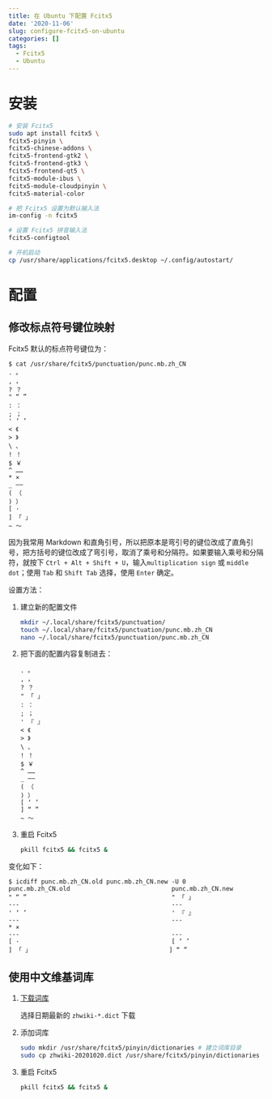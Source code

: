 ```yaml
---
title: 在 Ubuntu 下配置 Fcitx5
date: '2020-11-06'
slug: configure-fcitx5-on-ubuntu
categories: []
tags:
  - Fcitx5
  - Ubuntu
---
```


# 安装

```bash
# 安装 Fcitx5
sudo apt install fcitx5 \
fcitx5-pinyin \
fcitx5-chinese-addons \
fcitx5-frontend-gtk2 \
fcitx5-frontend-gtk3 \
fcitx5-frontend-qt5 \
fcitx5-module-ibus \
fcitx5-module-cloudpinyin \
fcitx5-material-color

# 把 Fcitx5 设置为默认输入法
im-config -n fcitx5

# 设置 Fcitx5 拼音输入法
fcitx5-configtool

# 开机启动
cp /usr/share/applications/fcitx5.desktop ~/.config/autostart/
```

# 配置

## 修改标点符号键位映射

Fcitx5 默认的标点符号键位为：

```
$ cat /usr/share/fcitx5/punctuation/punc.mb.zh_CN
. 。
, ，
? ？
" “ ”
: ：
; ；
' ‘ ’
< 《
> 》
\ 、
! ！
$ ￥
^ ……
* ×
_ ——
( （
) ）
[ ·
] 「 」
~ ～
```

因为我常用 Markdown 和直角引号，所以把原本是弯引号的键位改成了直角引号，把方括号的键位改成了弯引号，取消了乘号和分隔符。如果要输入乘号和分隔符，就按下 `Ctrl + Alt + Shift + U`，输入`multiplication sign` 或 `middle dot`；使用 `Tab` 和 `Shift Tab` 选择，使用 `Enter` 确定。

设置方法：

1. 建立新的配置文件

    ```bash
    mkdir ~/.local/share/fcitx5/punctuation/
    touch ~/.local/share/fcitx5/punctuation/punc.mb.zh_CN
    nano ~/.local/share/fcitx5/punctuation/punc.mb.zh_CN
    ```

2. 把下面的配置内容复制进去：

    ```
    . 。
    , ，
    ? ？
    " 「 」
    : ：
    ; ；
    ' 『 』
    < 《
    > 》
    \ 、
    ! ！
    $ ￥
    ^ ……
    _ ——
    ( （
    ) ）
    [ ‘ ’
    ] “ ”
    ~ ～
    ```

3. 重启 Fcitx5

    ```bash
    pkill fcitx5 && fcitx5 &
    ```

变化如下：

```
$ icdiff punc.mb.zh_CN.old punc.mb.zh_CN.new -U 0
punc.mb.zh_CN.old                            punc.mb.zh_CN.new                           
" “ ”                                        " 「 」                                     
---                                          ---                                         
' ‘ ’                                        ' 『 』                                     
---                                          ---                                         
* ×                                                                                      
---                                          ---                                         
[ ·                                          [ ‘ ’                                       
] 「 」                                      ] “ ”
```

## 使用中文维基词库

1. [下载词库](https://github.com/felixonmars/fcitx5-pinyin-zhwiki/releases)

    选择日期最新的 `zhwiki-*.dict` 下载

2. 添加词库

    ```bash
    sudo mkdir /usr/share/fcitx5/pinyin/dictionaries # 建立词库目录
    sudo cp zhwiki-20201020.dict /usr/share/fcitx5/pinyin/dictionaries # 添加词库

3. 重启 Fcitx5

    ```bash
    pkill fcitx5 && fcitx5 &
    ```
